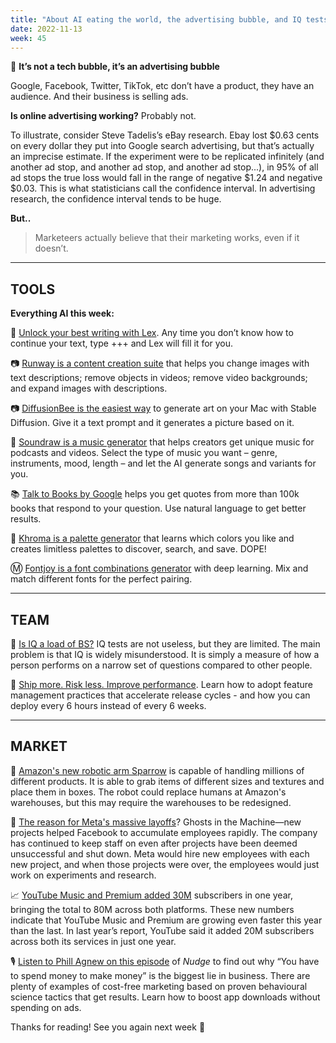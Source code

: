 ```yaml
---
title: "About AI eating the world, the advertising bubble, and IQ tests"
date: 2022-11-13
week: 45
---
```


💬 **It’s not a tech bubble, it’s an advertising bubble**

Google, Facebook, Twitter, TikTok, etc don’t have a product, they have an audience. And their business is selling ads.

**Is online advertising working?** Probably not.

To illustrate, consider Steve Tadelis’s eBay research. Ebay lost $0.63 cents on every dollar they put into Google search advertising, but that’s actually an imprecise estimate. If the experiment were to be replicated infinitely (and another ad stop, and another ad stop, and another ad stop...), in 95% of all ad stops the true loss would fall in the range of negative $1.24 and negative $0.03. This is what statisticians call the confidence interval. In advertising research, the confidence interval tends to be huge.

**But..**

> Marketeers actually believe that their marketing works, even if it doesn’t.

---

## TOOLS

**Everything AI this week:**

📝 [Unlock your best writing with Lex](https://lex.page/). Any time you don’t know how to continue your text, type +++ and Lex will fill it for you.

📷 [Runway is a content creation suite](https://runwayml.com/) that helps you change images with text descriptions; remove objects in videos; remove video backgrounds; and expand images with descriptions.

📷 [DiffusionBee is the easiest way](https://diffusionbee.com/) to generate art on your Mac with Stable Diffusion. Give it a text prompt and it generates a picture based on it.

🎵 [Soundraw is a music generator](https://soundraw.io/) that helps creators get unique music for podcasts and videos. Select the type of music you want – genre, instruments, mood, length – and let the AI generate songs and variants for you.

📚 [Talk to Books by Google](https://books.google.com/talktobooks/) helps you get quotes from more than 100k books that respond to your question. Use natural language to get better results.

🎨 [Khroma is a palette generator](http://khroma.co/) that learns which colors you like and creates limitless palettes  to discover, search, and save. DOPE!

Ⓜ [Fontjoy is a font combinations generator](https://fontjoy.com/) with deep learning. Mix and match different fonts for the perfect pairing.

---

## TEAM

🧐 [Is IQ a load of BS?](https://bigthink.com/neuropsych/iq-load-bs/) IQ tests are not useless, but they are limited. The main problem is that IQ is widely misunderstood. It is simply a measure of how a person performs on a narrow set of questions compared to other people.

🚀 [Ship more. Risk less. Improve performance](https://learn.launchdarkly.com/effective-feature-management/). Learn how to adopt feature management practices that accelerate release cycles - and how you can deploy every 6 hours instead of every 6 weeks.

---

## MARKET

🦾 [Amazon's new robotic arm Sparrow](https://fortune.com/2022/11/10/amazon-new-robot-sparrow-replace-human-workers/) is capable of handling millions of different products. It is able to grab items of different sizes and textures and place them in boxes. The robot could replace humans at Amazon's warehouses, but this may require the warehouses to be redesigned.

👻 [The reason for Meta's massive layoffs](https://www.wired.com/story/meta-layoffs-overhiring/)? Ghosts in the Machine—new projects helped Facebook to accumulate employees rapidly. The company has continued to keep staff on even after projects have been deemed unsuccessful and shut down. Meta would hire new employees with each new project, and when those projects were over, the employees would just work on experiments and research.

📈 [YouTube Music and Premium added 30M](https://www.theverge.com/2022/11/9/23449067/youtube-music-premium-subscriber-growth-2022) subscribers in one year, bringing the total to 80M across both platforms. These new numbers indicate that YouTube Music and Premium are growing even faster this year than the last. In last year’s report, YouTube said it added 20M subscribers across both its services in just one year.

🎙️ [Listen to Phill Agnew on this episode](https://open.spotify.com/episode/77p6HTQluth2u2FbMJVbl9) of _Nudge_ to find out why “You have to spend money to make money” is the biggest lie in business. There are plenty of examples of cost-free marketing based on proven behavioural science tactics that get results. Learn how to boost app downloads without spending on ads.

Thanks for reading! See you again next week 🫶